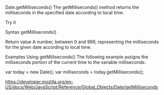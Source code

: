 Date.getMilliseconds()
The getMilliseconds() method returns the milliseconds in the specified date according to local time.

Try it

Syntax
getMilliseconds()

Return value
A number, between 0 and 999, representing the milliseconds for the given date according to local time.

Examples
Using getMilliseconds()
The following example assigns the milliseconds portion of the current time to the variable milliseconds:

var today = new Date();
var milliseconds = today.getMilliseconds();

https://developer.mozilla.org/en-US/docs/Web/JavaScript/Reference/Global_Objects/Date/getMilliseconds
